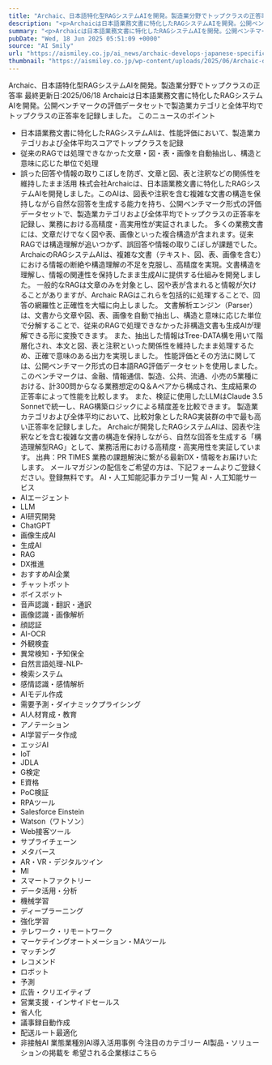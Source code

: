 ```yaml
---
title: "Archaic、日本語特化型RAGシステムAIを開発。製造業分野でトップクラスの正答率"
description: "<p>Archaicは日本語業務文書に特化したRAGシステムAIを開発。公開ベンチマークの評価データセットで製造業カテゴリと全体平均でトップクラスの正答率を記録しました。 このニュースのポイント 日本語業務文書に特化したRAG [&#8230;]</p> <p>The post <a href='https://aismiley.co.jp/ai_news/archaic-develops-japanese-specific-rag/'>Archaic、日本語特化型RAGシステムAIを開発。製造業分野でトップクラスの正答率</a> first appeared on <a href='https://aismiley.co.jp'>AIポータルメディアAIsmiley</a>.</p>"
summary: "<p>Archaicは日本語業務文書に特化したRAGシステムAIを開発。公開ベンチマークの評価データセットで製造業カテゴリと全体平均でトップクラスの正答率を記録しました。 このニュースのポイント 日本語業務文書に特化したRAG [&#823"
pubDate: "Wed, 18 Jun 2025 05:51:09 +0000"
source: "AI Smily"
url: "https://aismiley.co.jp/ai_news/archaic-develops-japanese-specific-rag/"
thumbnail: "https://aismiley.co.jp/wp-content/uploads/2025/06/Archaic-develops-Japanese-specific-RAG1.png"
---
```


Archaic、日本語特化型RAGシステムAIを開発。製造業分野でトップクラスの正答率
最終更新日:2025/06/18
Archaicは日本語業務文書に特化したRAGシステムAIを開発。公開ベンチマークの評価データセットで製造業カテゴリと全体平均でトップクラスの正答率を記録しました。
このニュースのポイント
- 日本語業務文書に特化したRAGシステムAIは、性能評価において、製造業カテゴリおよび全体平均スコアでトップクラスを記録
- 従来のRAGでは処理できなかった文章・図・表・画像を自動抽出し、構造と意味に応じた単位で処理
- 誤った回答や情報の取りこぼしを防ぎ、文章と図、表と注釈などの関係性を維持したまま活用
株式会社Archaicは、日本語業務文書に特化したRAGシステムAIを開発しました。このAIは、図表や注釈を含む複雑な文書の構造を保持しながら自然な回答を生成する能力を持ち、公開ベンチマーク形式の評価データセットで、製造業カテゴリおよび全体平均でトップクラスの正答率を記録し、業務における高精度・高実用性が実証されました。
多くの業務文書には、文章だけでなく図や表、画像といった複合構造が含まれます。従来RAGでは構造理解が追いつかず、誤回答や情報の取りこぼしが課題でした。
ArchaicのRAGシステムAIは、複雑な文書（テキスト、図、表、画像を含む）における情報の断絶や構造理解の不足を克服し、高精度を実現。文書構造を理解し、情報の関連性を保持したまま生成AIに提供する仕組みを開発しました。
一般的なRAGは文章のみを対象とし、図や表が含まれると情報が欠けることがありますが、Archaic RAGはこれらを包括的に処理することで、回答の網羅性と正確性を大幅に向上しました。
文書解析エンジン（Parser）は、文書から文章や図、表、画像を自動で抽出し、構造と意味に応じた単位で分解することで、従来のRAGで処理できなかった非構造文書も生成AIが理解できる形に変換できます。
また、抽出した情報はTree-DATA構を用いて階層化され、本文と図、表と注釈といった関係性を維持したまま処理するため、正確で意味のある出力を実現しました。
性能評価とその方法に関しては、公開ベンチマーク形式の日本語RAG評価データセットを使用しました。このベンチマークは、金融、情報通信、製造、公共、流通、小売の5業種における、計300問からなる業務想定のQ＆Aペアから構成され、生成結果の正答率によって性能を比較します。
また、検証に使用したLLMはClaude 3.5 Sonnetで統一し、RAG構築ロジックによる精度差を比較できます。
製造業カテゴリおよび全体平均において、比較対象としたRAG実装群の中で最も高い正答率を記録しました。
Archaicが開発したRAGシステムAIは、図表や注釈などを含む複雑な文書の構造を保持しながら、自然な回答を生成する「構造理解型RAG」として、業務活用における高精度・高実用性を実証しています。
出典：PR TIMES
業務の課題解決に繋がる最新DX・情報をお届けいたします。
メールマガジンの配信をご希望の方は、下記フォームよりご登録ください。登録無料です。
AI・人工知能記事カテゴリ一覧
AI・人工知能サービス
- AIエージェント
- LLM
- AI研究開発
- ChatGPT
- 画像生成AI
- 生成AI
- RAG
- DX推進
- おすすめAI企業
- チャットボット
- ボイスボット
- 音声認識・翻訳・通訳
- 画像認識・画像解析
- 顔認証
- AI-OCR
- 外観検査
- 異常検知・予知保全
- 自然言語処理-NLP-
- 検索システム
- 感情認識・感情解析
- AIモデル作成
- 需要予測・ダイナミックプライシング
- AI人材育成・教育
- アノテーション
- AI学習データ作成
- エッジAI
- IoT
- JDLA
- G検定
- E資格
- PoC検証
- RPAツール
- Salesforce Einstein
- Watson（ワトソン）
- Web接客ツール
- サプライチェーン
- メタバース
- AR・VR・デジタルツイン
- MI
- スマートファクトリー
- データ活用・分析
- 機械学習
- ディープラーニング
- 強化学習
- テレワーク・リモートワーク
- マーケテイングオートメーション・MAツール
- マッチング
- レコメンド
- ロボット
- 予測
- 広告・クリエイティブ
- 営業支援・インサイドセールス
- 省人化
- 議事録自動作成
- 配送ルート最適化
- 非接触AI
業態業種別AI導入活用事例
今注目のカテゴリー
AI製品・ソリューションの掲載を
希望される企業様はこちら